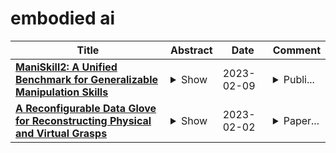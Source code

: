 # embodied ai

| **Title** | **Abstract** | **Date** | **Comment** |
| --- | --- | --- | --- |
| **[ManiSkill2: A Unified Benchmark for Generalizable Manipulation Skills](http://arxiv.org/abs/2302.04659v1)** | <details><summary>Show</summary><p>Generalizable manipulation skills, which can be composed to tackle long-horizon and complex daily chores, are one of the cornerstones of Embodied AI. However, existing benchmarks, mostly composed of a suite of simulatable environments, are insufficient to push cutting-edge research works because they lack object-level topological and geometric variations, are not based on fully dynamic simulation, or are short of native support for multiple types of manipulation tasks. To this end, we present ManiSkill2, the next generation of the SAPIEN ManiSkill benchmark, to address critical pain points often encountered by researchers when using benchmarks for generalizable manipulation skills. ManiSkill2 includes 20 manipulation task families with 2000+ object models and 4M+ demonstration frames, which cover stationary/mobile-base, single/dual-arm, and rigid/soft-body manipulation tasks with 2D/3D-input data simulated by fully dynamic engines. It defines a unified interface and evaluation protocol to support a wide range of algorithms (e.g., classic sense-plan-act, RL, IL), visual observations (point cloud, RGBD), and controllers (e.g., action type and parameterization). Moreover, it empowers fast visual input learning algorithms so that a CNN-based policy can collect samples at about 2000 FPS with 1 GPU and 16 processes on a regular workstation. It implements a render server infrastructure to allow sharing rendering resources across all environments, thereby significantly reducing memory usage. We open-source all codes of our benchmark (simulator, environments, and baselines) and host an online challenge open to interdisciplinary researchers.</p></details> | 2023-02-09 | <details><summary>Publi...</summary><p>Published as a conference paper at ICLR 2023. Project website: https://maniskill2.github.io/</p></details> |
| **[A Reconfigurable Data Glove for Reconstructing Physical and Virtual Grasps](http://arxiv.org/abs/2301.05821v4)** | <details><summary>Show</summary><p>In this work, we present a reconfigurable data glove design to capture different modes of human hand-object interactions, which are critical in training embodied artificial intelligence (AI) agents for fine manipulation tasks. To achieve various downstream tasks with distinct features, our reconfigurable data glove operates in three modes sharing a unified backbone design that reconstructs hand gestures in real time. In the tactile-sensing mode, the glove system aggregates manipulation force via customized force sensors made from a soft and thin piezoresistive material; this design minimizes interference during complex hand movements. The virtual reality (VR) mode enables real-time interaction in a physically plausible fashion: A caging-based approach is devised to determine stable grasps by detecting collision events. Leveraging a state-of-the-art finite element method (FEM), the simulation mode collects data on fine-grained 4D manipulation events comprising hand and object motions in 3D space and how the object's physical properties (e.g., stress and energy) change in accordance with manipulation over time. Notably, the glove system presented here is the first to use high-fidelity simulation to investigate the unobservable physical and causal factors behind manipulation actions. In a series of experiments, we characterize our data glove in terms of individual sensors and the overall system. More specifically, we evaluate the system's three modes by (i) recording hand gestures and associated forces, (ii) improving manipulation fluency in VR, and (iii) producing realistic simulation effects of various tool uses, respectively. Based on these three modes, our reconfigurable data glove collects and reconstructs fine-grained human grasp data in both physical and virtual environments, thereby opening up new avenues for the learning of manipulation skills for embodied AI agents.</p></details> | 2023-02-02 | <details><summary>Paper...</summary><p>Paper accepted by Engineering</p></details> |